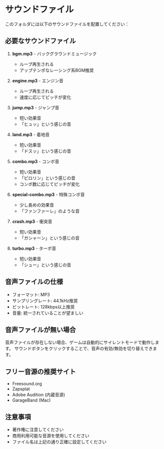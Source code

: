# サウンドファイル

このフォルダには以下のサウンドファイルを配置してください：

## 必要なサウンドファイル

1. **bgm.mp3** - バックグラウンドミュージック
   - ループ再生される
   - アップテンポなレーシング系BGM推奨

2. **engine.mp3** - エンジン音
   - ループ再生される
   - 速度に応じてピッチが変化

3. **jump.mp3** - ジャンプ音
   - 短い効果音
   - 「ヒュッ」という感じの音

4. **land.mp3** - 着地音
   - 短い効果音
   - 「ドスッ」という感じの音

5. **combo.mp3** - コンボ音
   - 短い効果音
   - 「ピロリン」という感じの音
   - コンボ数に応じてピッチが変化

6. **special-combo.mp3** - 特殊コンボ音
   - 少し長めの効果音
   - 「ファンファーレ」のような音

7. **crash.mp3** - 衝突音
   - 短い効果音
   - 「ガシャーン」という感じの音

8. **turbo.mp3** - ターボ音
   - 短い効果音
   - 「シュー」という感じの音

## 音声ファイルの仕様

- フォーマット: MP3
- サンプリングレート: 44.1kHz推奨
- ビットレート: 128kbps以上推奨
- 音量: 統一されていることが望ましい

## 音声ファイルが無い場合

音声ファイルが存在しない場合、ゲームは自動的にサイレントモードで動作します。
サウンドボタンをクリックすることで、音声の有効/無効を切り替えできます。

## フリー音源の推奨サイト

- Freesound.org
- Zapsplat
- Adobe Audition (内蔵音源)
- GarageBand (Mac)

## 注意事項

- 著作権に注意してください
- 商用利用可能な音源を使用してください
- ファイル名は上記の通り正確に設定してください
